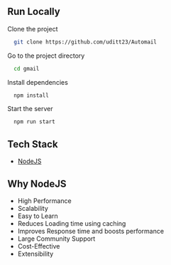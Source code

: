 ## Run Locally

Clone the project

```bash
  git clone https://github.com/uditt23/Automail
```

Go to the project directory

```bash
  cd gmail
```

Install dependencies

```bash
  npm install
```

Start the server

```bash
  npm run start
```

## Tech Stack

* [NodeJS](https://nodejs.org/en/docs)

## Why NodeJS

- High Performance
- Scalability 
- Easy to Learn 
- Reduces Loading time using caching 
- Improves Response time and boosts performance
- Large Community Support 
- Cost-Effective
- Extensibility 

